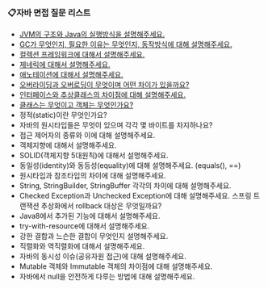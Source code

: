 ### 📋자바 면접 질문 리스트

- [JVM의 구조와 Java의 실행방식을 설명해주세요.]()
- [GC가 무엇인지, 필요한 이유는 무엇인지, 동작방식에 대해 설명해주세요.]()
- [컬렉션 프레임워크에 대해서 설명해주세요.]()
- [제네릭에 대해서 설명해주세요.]()
- [애노테이션에 대해서 설명해주세요.]()
- [오버라이딩과 오버로딩이 무엇이며 어떤 차이가 있을까요?]()
- [인터페이스와 추상클래스의 차이점에 대해 설명해주세요.]()
- [클래스는 무엇이고 객체는 무엇인가요?]()
- 정적(static)이란 무엇인가요?
- 자바의 원시타입들은 무엇이 있으며 각각 몇 바이트를 차지하나요?
- 접근 제어자의 종류와 이에 대해 설명해주세요.
- 객체지향에 대해서 설명해주세요.
- SOLID(객체지향 5대원칙)에 대해서 설명해주세요.
- 동일성(identity)와 동등성(equality)에 대해 설명해주세요. (equals(), ==)
- 원시타입과 참조타입의 차이에 대해 설명해주세요.
- String, StringBuilder, StringBuffer 각각의 차이에 대해 설명해주세요.
- Checked Exception과 Unchecked Exception에 대해 설명해주세요. 스프링 트랜잭션 추상화에서 rollback 대상은 무엇일까요?
- Java8에서 추가된 기능에 대해서 설명해주세요.
- try-with-resource에 대해서 설명해주세요.
- 강한 결합과 느슨한 결합이 무엇인지 설명해주세요.
- 직렬화와 역직렬화에 대해서 설명해주세요.
- 자바의 동시성 이슈(공유자원 접근)에 대해 설명해주세요.
- Mutable 객체와 Immutable 객체의 차이점에 대해 설명해주세요.
- 자바에서 null을 안전하게 다루는 방법에 대해 설명해주세요.
